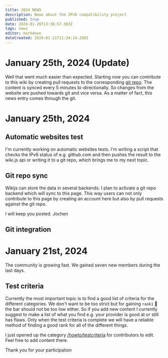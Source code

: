 ```yaml
---
title: 2024 NEWS
description: News about the IPv6 compatibility project
published: true
date: 2024-01-26T13:36:57.383Z
tags: news
editor: markdown
dateCreated: 2024-01-21T11:24:14.256Z
---
```


# January 25th, 2024 (Update)
Well that went much easier than expected. Starting now you can contribute to this wiki by creating pull requests to the corresponding [git repo](https://github.com/imp1sh/gosix.net). The content is synced every 5 minutes bi-directionally. So changes from the website are pushed towards git and vice versa. As a matter of fact, this news entry comes through the git.

# January 25th, 2024
## Automatic websites test
I'm currently working on automatic websites tests. I'm writing a script that checks the IPv6 status of e.g. github.com and then pushes the result to the wiki.js api or writing it to a git repo, which brings me to my next topic.

## Git repo sync
Wikijs can store the data in several backends. I plan to activate a git repo backend which will sync to this page. This way users can not only contribute to this page by creating an account here but also by pull requests against the git repo.

I will keep you posted.
Jochen

## Git integration

# January 21st, 2024
The community is growing fast. We gained seven new members during the last days. 

## Test criteria

Currently the most important topic is to find a good list of criteria for the different categories. We don't want to be too strict but for gaining `rank1` :1st_place_medal: the bar should not be too low either.
So if you add new content I currently suggest to make a list of what you find e.g. your provider is good at or still has flaws. Only when the test criteria is complete we will have a reliable method of finding a good rank for all of the different things.

I just opened up the category [/howto/testcriteria](/howto/testcriteria) for contributors to edit. Feel free to add content there. 

Thank you for your participation
